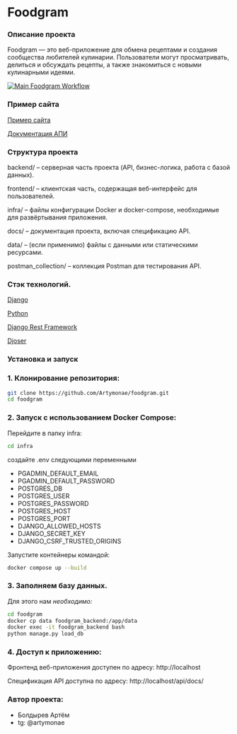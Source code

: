 # Foodgram
### Описание проекта
Foodgram — это веб-приложение для обмена рецептами и создания сообщества любителей кулинарии. Пользователи могут просматривать, делиться и обсуждать рецепты, а также знакомиться с новыми кулинарными идеями.

[![Main Foodgram Workflow](https://github.com/Artymonae/foodgram/actions/workflows/deploy.yaml/badge.svg)](https://github.com/Artymonae/foodgram/actions/workflows/deploy.yaml)

### Пример сайта

[Пример сайта](https:/foodgramevans.serveftp.com/)  

[Документация АПИ](https://foodgramevans.serveftp.com/api/docs/)

### Структура проекта
backend/ – серверная часть проекта (API, бизнес-логика, работа с базой данных).  

frontend/ – клиентская часть, содержащая веб-интерфейс для пользователей.  

infra/ – файлы конфигурации Docker и docker-compose, необходимые для развёртывания приложения.  

docs/ – документация проекта, включая спецификацию API.  

data/ – (если применимо) файлы с данными или статическими ресурсами.  

postman_collection/ – коллекция Postman для тестирования API.

### Стэк технологий.

[Django](https://www.djangoproject.com/)  

[Python](https://www.python.org/)  

[Django Rest Framework](https://www.django-rest-framework.org/)  

[Djoser](https://github.com/sunscrapers/djoser)

### Установка и запуск

### 1. Клонирование репозитория:
```bash
git clone https://github.com/Artymonae/foodgram.git
cd foodgram
```

### 2. Запуск с использованием Docker Compose:
Перейдите в папку infra:
```bash
cd infra
```

создайте .env следующими переменными
- PGADMIN_DEFAULT_EMAIL
- PGADMIN_DEFAULT_PASSWORD
- POSTGRES_DB
- POSTGRES_USER
- POSTGRES_PASSWORD
- POSTGRES_HOST
- POSTGRES_PORT
- DJANGO_ALLOWED_HOSTS
- DJANGO_SECRET_KEY
- DJANGO_CSRF_TRUSTED_ORIGINS

Запустите контейнеры командой:
```bash
docker compose up --build
```

### 3. Заполняем базу данных.

Для этого нам *необходимо:*

```bash
cd foodgram
docker cp data foodgram_backend:/app/data
docker exec -it foodgram_backend bash
python manage.py load_db
```
### 4. Доступ к приложению:

Фронтенд веб-приложения доступен по адресу: http://localhost

Спецификация API доступна по адресу: http://localhost/api/docs/

### Автор проекта:

- Болдырев Артём
- tg: @artymonae
